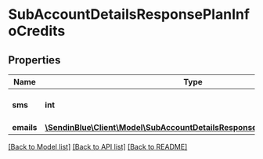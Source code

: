 # SubAccountDetailsResponsePlanInfoCredits

## Properties
Name | Type | Description | Notes
------------ | ------------- | ------------- | -------------
**sms** | **int** | Sms quota of the sub-account | [optional] 
**emails** | [**\SendinBlue\Client\Model\SubAccountDetailsResponsePlanInfoCreditsEmails**](SubAccountDetailsResponsePlanInfoCreditsEmails.md) |  | [optional] 

[[Back to Model list]](../../README.md#documentation-for-models) [[Back to API list]](../../README.md#documentation-for-api-endpoints) [[Back to README]](../../README.md)


